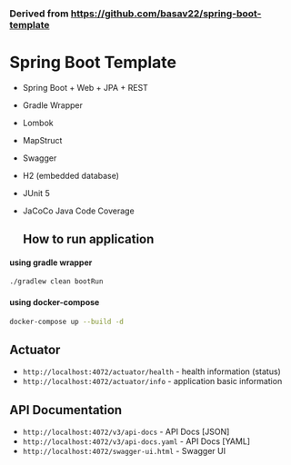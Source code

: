 ### Derived from https://github.com/basav22/spring-boot-template
# Spring Boot Template 

* Spring Boot + Web + JPA + REST
* Gradle Wrapper
* Lombok
* MapStruct
* Swagger
* H2 (embedded database)
* JUnit 5
* JaCoCo Java Code Coverage

  ## How to run application

#### using gradle wrapper
```bash
./gradlew clean bootRun
```

#### using docker-compose

```bash
docker-compose up --build -d
```

## Actuator
* `http://localhost:4072/actuator/health` - health information (status)
* `http://localhost:4072/actuator/info` - application basic information

## API Documentation
* `http://localhost:4072/v3/api-docs` - API Docs [JSON]
* `http://localhost:4072/v3/api-docs.yaml` - API Docs [YAML]
* `http://localhost:4072/swagger-ui.html` - Swagger UI
